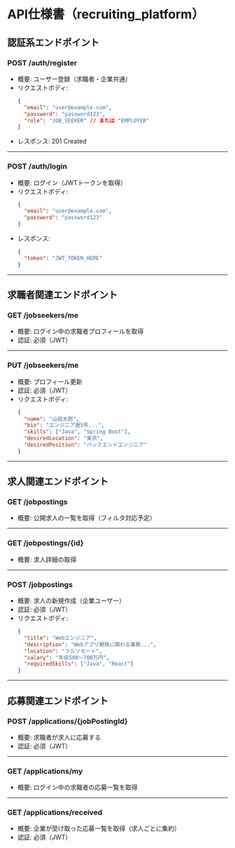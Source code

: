 

# API仕様書（recruiting_platform）

## 認証系エンドポイント

### POST /auth/register
- 概要: ユーザー登録（求職者・企業共通）
- リクエストボディ:
  ```json
  {
    "email": "user@example.com",
    "password": "password123",
    "role": "JOB_SEEKER" // または "EMPLOYER"
  }
  ```
- レスポンス: 201 Created

---

### POST /auth/login
- 概要: ログイン（JWTトークンを取得）
- リクエストボディ:
  ```json
  {
    "email": "user@example.com",
    "password": "password123"
  }
  ```
- レスポンス:
  ```json
  {
    "token": "JWT_TOKEN_HERE"
  }
  ```

---

## 求職者関連エンドポイント

### GET /jobseekers/me
- 概要: ログイン中の求職者プロフィールを取得
- 認証: 必須（JWT）

---

### PUT /jobseekers/me
- 概要: プロフィール更新
- 認証: 必須（JWT）
- リクエストボディ:
  ```json
  {
    "name": "山田太郎",
    "bio": "エンジニア歴5年...",
    "skills": ["Java", "Spring Boot"],
    "desiredLocation": "東京",
    "desiredPosition": "バックエンドエンジニア"
  }
  ```

---

## 求人関連エンドポイント

### GET /jobpostings
- 概要: 公開求人の一覧を取得（フィルタ対応予定）

---

### GET /jobpostings/{id}
- 概要: 求人詳細の取得

---

### POST /jobpostings
- 概要: 求人の新規作成（企業ユーザー）
- 認証: 必須（JWT）
- リクエストボディ:
  ```json
  {
    "title": "Webエンジニア",
    "description": "Webアプリ開発に関わる業務...",
    "location": "フルリモート",
    "salary": "年収500〜700万円",
    "requiredSkills": ["Java", "React"]
  }
  ```

---

## 応募関連エンドポイント

### POST /applications/{jobPostingId}
- 概要: 求職者が求人に応募する
- 認証: 必須（JWT）

---

### GET /applications/my
- 概要: ログイン中の求職者の応募一覧を取得

---

### GET /applications/received
- 概要: 企業が受け取った応募一覧を取得（求人ごとに集約）
- 認証: 必須（JWT）